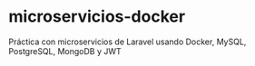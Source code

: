 # microservicios-docker
Práctica con microservicios de Laravel usando Docker, MySQL, PostgreSQL, MongoDB y JWT
